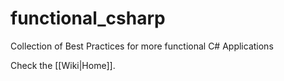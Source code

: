 # functional_csharp
Collection of Best Practices for more functional C# Applications

Check the [[Wiki|Home]].
